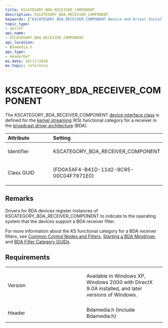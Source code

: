 ```yaml
---
title: KSCATEGORY_BDA_RECEIVER_COMPONENT
description: KSCATEGORY_BDA_RECEIVER_COMPONENT
keywords: ["KSCATEGORY_BDA_RECEIVER_COMPONENT Device and Driver Installation"]
topic_type:
- apiref
api_name:
- KSCATEGORY_BDA_RECEIVER_COMPONENT
api_location:
- Bdamedia.h
api_type:
- HeaderDef
ms.date: 10/17/2018
ms.topic: reference
---
```


# KSCATEGORY_BDA_RECEIVER_COMPONENT


The KSCATEGORY_BDA_RECEIVER_COMPONENT [device interface class](./overview-of-device-interface-classes.md) is defined for the [kernel streaming](../stream/streaming-minidrivers2.md) (KS) functional category for a receiver in the [broadcast driver architecture](/windows-hardware/drivers/ddi/_stream/index) (BDA).

<table>
<colgroup>
<col width="50%" />
<col width="50%" />
</colgroup>
<thead>
<tr class="header">
<th align="left">Attribute</th>
<th align="left">Setting</th>
</tr>
</thead>
<tbody>
<tr class="odd">
<td align="left"><p>Identifier</p></td>
<td align="left"><p>KSCATEGORY_BDA_RECEIVER_COMPONENT</p></td>
</tr>
<tr class="even">
<td align="left"><p>Class GUID</p></td>
<td align="left"><p>{FD0A5AF4-B41D-11d2-9C95-00C04F7971E0}</p></td>
</tr>
</tbody>
</table>

 

## Remarks

Drivers for BDA devices register instances of KSCATEGORY_BDA_RECEIVER_COMPONENT to indicate to the operating system that the devices support a BDA receiver filter.

For more information about the KS functional category for a BDA receiver filters, see [Common Control Nodes and Filters](../stream/common-control-nodes-and-filters.md), [Starting a BDA Minidriver](../stream/starting-a-bda-minidriver.md), and [BDA Filter Category GUIDs](../stream/bda-filter-category-guids.md).

## Requirements

<table>
<colgroup>
<col width="50%" />
<col width="50%" />
</colgroup>
<tbody>
<tr class="odd">
<td align="left"><p>Version</p></td>
<td align="left"><p>Available in Windows XP, Windows 2000 with DirectX 9.0A installed, and later versions of Windows.</p></td>
</tr>
<tr class="even">
<td align="left"><p>Header</p></td>
<td align="left">Bdamedia.h (include Bdamedia.h)</td>
</tr>
</tbody>
</table>

 


